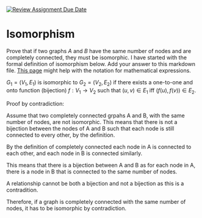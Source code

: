 [![Review Assignment Due Date](https://classroom.github.com/assets/deadline-readme-button-24ddc0f5d75046c5622901739e7c5dd533143b0c8e959d652212380cedb1ea36.svg)](https://classroom.github.com/a/ppBU16qM)
# Isomorphism

Prove that if two graphs $A$ and $B$ have the same number of nodes and are
completely connected, they must be isomorphic. I have started with the formal
definition of isomorphism below. Add your answer to this markdown file. [This
page](https://docs.github.com/en/get-started/writing-on-github/working-with-advanced-formatting/writing-mathematical-expressions)
might help with the notation for mathematical expressions.

$G_1=(V_1 , E_1)$ is isomorphic to $G_2 = (V_2, E_2)$ if there exists a
one-to-one and onto function (bijection) $f: V_1 \rightarrow V_2$ such that $(u,v)
\in E_1$ iff $(f(u),f(v)) \in E_2$.

Proof by contradiction:

Assume that two completely connected grpahs A and B, with the same number of nodes, 
are not isomorphic. This means that there is not a bijection between the nodes of
A and B such that each node is still connected to every other, by the definition.

By the definition of completely connected each node in A is connected to each
other, and each node in B is connected similarly.

This means that there is a bijection between A and B as for each node in A,
there is a node in B that is connected to the same number of nodes.

A relationship cannot be both a bijection and not a bijection as this is a
contradition.

Therefore, if a graph is completely connected with the same number of nodes,
it has to be isomorphic by contradiction.
